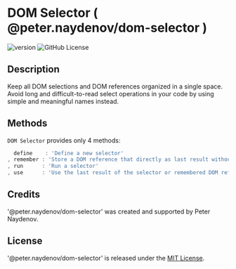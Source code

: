 # DOM Selector ( @peter.naydenov/dom-selector )

![version](https://img.shields.io/github/package-json/v/peterNaydenov/dom-selector)
![GitHub License](https://img.shields.io/github/license/peterNaydenov/dom-selector)



## Description
Keep all DOM selections and DOM references organized in a single space. Avoid long and difficult-to-read select operations in your code by using simple and meaningful names instead.



## Methods
`DOM Selector` provides only 4 methods:
```js
  define    : 'Define a new selector'
, remember : 'Store a DOM reference that directly as last result without creating a selector.'
, run      : 'Run a selector'
, use      : 'Use the last result of the selector or remembered DOM reference'
```



## Credits
'@peter.naydenov/dom-selector' was created and supported by Peter Naydenov.



## License
'@peter.naydenov/dom-selector' is released under the [MIT License](http://opensource.org/licenses/MIT).